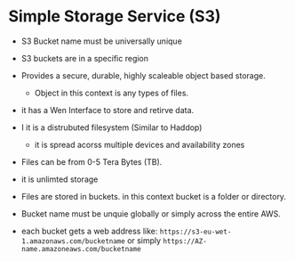 # Simple Storage Service (S3)

* S3 Bucket name must be universally unique
* S3 buckets are in a specific region 

* Provides a secure, durable, highly scaleable object based storage.
	* Object in this context is any types of files.
* it has a Wen Interface to store and retirve data.
* I it is a distrubuted filesystem (Similar to Haddop)
	* it is spread acorss multiple devices and availability zones
* Files can be from 0-5 Tera Bytes (TB).
* it is unlimted storage
* Files are stored in buckets. in this context bucket is a folder or directory.
* Bucket name must be unquie globally or simply across the entire AWS.
* each bucket gets a web address like: `https://s3-eu-wet-1.amazonaws.com/bucketname` or simply `https://AZ-name.amazoneaws.com/bucketname`
